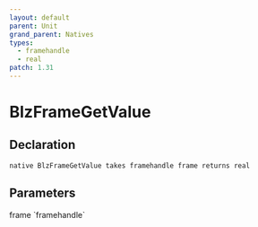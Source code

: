 ```yaml
---
layout: default
parent: Unit
grand_parent: Natives
types:
  - framehandle
  - real
patch: 1.31
---
```


# BlzFrameGetValue

## Declaration

```
native BlzFrameGetValue takes framehandle frame returns real
```

## Parameters
<dl>
  <dt>frame `framehandle`</dt>
  <dd></dd>
</dl>